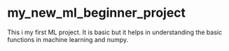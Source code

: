 # my_new_ml_beginner_project
This i my first ML project. It is basic but it helps in understanding the basic functions in machine learning and numpy.
